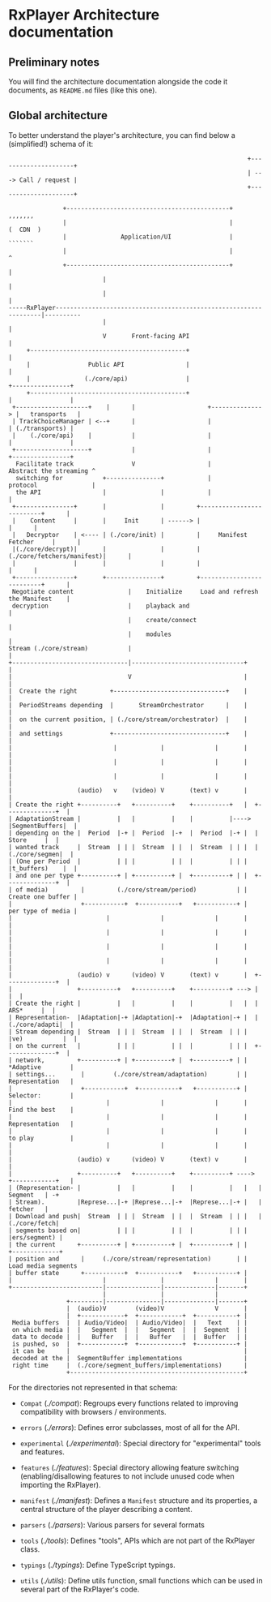 # RxPlayer Architecture documentation ##########################################

## Preliminary notes ###########################################################

You will find the architecture documentation alongside the code it documents,
as `README.md` files (like this one).


## Global architecture #########################################################

To better understand the player's architecture, you can find below a
(simplified!) schema of it:

```
                                                                  +---------------------+
                                                                  | ---> Call / request |
                                                                  +---------------------+

               +---------------------------------------------+              ,,,,,,,
               |                                             |             (  CDN  )
               |               Application/UI                |              ```````
               |                                             |                 ^
               +---------------------------------------------+                 |
                          |                                                    |
                          |                                                    |
-----RxPlayer------------------------------------------------------------------|----------
                          |                                                    |
                          V       Front-facing API                             |
     +-------------------------------------------+                             |
     |                Public API                 |                             |
     |               (./core/api)                |                      +----------------+
     +-------------------------------------------+                      |                |
 +--------------------+    |      |                    +--------------> |   transports   |
 | TrackChoiceManager | <--+      |                    |                | (./transports) |
 |    (./core/api)    |           |                    |                |                |
 +--------------------+           |                    |                +----------------+
  Facilitate track                V                    |       Abstract the streaming ^
  switching for           +---------------+            |       protocol               |
  the API                 |               |            |                              |
 +----------------+       |               |         +--------------------------+      |
 |    Content     |       |     Init      | ------> |                          |      |
 |   Decryptor    | <---- | (./core/init) |         |     Manifest Fetcher     |      |
 |(./core/decrypt)|       |               |         |(./core/fetchers/manifest)|      |
 |                |       |               |         |                          |      |
 +----------------+       +---------------+         +--------------------------+      |
 Negotiate content               |    Initialize     Load and refresh the Manifest    |
 decryption                      |    playback and                                    |
                                 |    create/connect                                  |
                                 |    modules                                         |
Stream (./core/stream)           |                                                    |
+--------------------------------|-------------------------------+                    |
|                                V                               |                    |
|  Create the right         +-------------------------------+    |                    |
|  PeriodStreams depending  |       StreamOrchestrator      |    |                    |
|  on the current position, | (./core/stream/orchestrator)  |    |                    |
|  and settings             +-------------------------------+    |                    |
|                            |            |              |       |                    |
|                            |            |              |       |                    |
|                            |            |              |       |                    |
|                  (audio)   v    (video) V       (text) v       |                    |
| Create the right +----------+   +----------+    +----------+   |  +--------------+  |
| AdaptationStream |          |   |          |    |          |----> |SegmentBuffers|  |
| depending on the |  Period  |-+ |  Period  |-+  |  Period  |-+ |  |    Store     |  |
| wanted track     |  Stream  | | |  Stream  | |  |  Stream  | | |  |(./core/segmen|  |
| (One per Period  |          | | |          | |  |          | | |  |t_buffers)    |  |
| and one per type +----------+ | +----------+ |  +----------+ | |  +--------------+  |
| of media)         |         (./core/stream/period)           | |  Create one buffer |
|                   +-----------+  +-----------+   +-----------+ |  per type of media |
|                          |              |              |       |                    |
|                          |              |              |       |                    |
|                          |              |              |       |                    |
|                          |              |              |       |                    |
|                  (audio) v      (video) V       (text) v       |  +--------------+  |
|                  +----------+   +----------+    +----------+ ---> |              |  |
| Create the right |          |   |          |    |          |   |  |     ARS*     |  |
| Representation-  |Adaptation|-+ |Adaptation|-+  |Adaptation|-+ |  |(./core/adapti|  |
| Stream depending |  Stream  | | |  Stream  | |  |  Stream  | | |  |ve)           |  |
| on the current   |          | | |          | |  |          | | |  +--------------+  |
| network,         +----------+ | +----------+ |  +----------+ | |   *Adaptive        |
| settings...       |        (./core/stream/adaptation)        | |   Representation   |
|                   +-----------+  +-----------+   +-----------+ |   Selector:        |
|                          |              |              |       |   Find the best    |
|                          |              |              |       |   Representation   |
|                          |              |              |       |   to play          |
|                          |              |              |       |                    |
|                  (audio) v      (video) V       (text) v       |                    |
|                  +----------+   +----------+    +----------+ ----> +------------+   |
| (Representation- |          |   |          |    |          |   |   |   Segment   | -+
| Stream).         |Represe...|-+ |Represe...|-+  |Represe...|-+ |   |   fetcher   |
| Download and push|  Stream  | | |  Stream  | |  |  Stream  | | |   |(./core/fetch|
| segments based on|          | | |          | |  |          | | |   |ers/segment) |
| the current      +----------+ | +----------+ |  +----------+ | |   +-------------+
| position and      |     (./core/stream/representation)       | |   Load media segments
| buffer state      +-----------+  +-----------+   +-----------+ |
|                         |               |              |       |
+-------------------------|---------------|--------------|-------+
                          |               |              |
                +---------|---------------|--------------|-------+
                |  (audio)V        (video)V              V       |
                |  +------------+  +------------+  +-----------+ |
 Media buffers  |  | Audio/Video|  | Audio/Video|  |   Text    | |
 on which media |  |   Segment  |  |   Segment  |  |  Segment  | |
 data to decode |  |   Buffer   |  |   Buffer   |  |  Buffer   | |
 is pushed, so  |  +------------+  +------------+  +-----------+ |
 it can be      |                                                |
 decoded at the |  SegmentBuffer implementations                 |
 right time     |  (./core/segment_buffers/implementations)      |
                +------------------------------------------------+
```

For the directories not represented in that schema:

  - `Compat` (_./compat_): Regroups every functions related to improving
    compatibility with browsers / environments.

  - `errors` (_./errors_): Defines error subclasses, most of all for the API.

  - `experimental` (_./experimental_): Special directory for "experimental" tools
     and features.

  - `features` (_./features_): Special directory allowing feature switching
    (enabling/disallowing features to not include unused code when importing the
    RxPlayer).

  - `manifest` (_./manifest_): Defines a `Manifest` structure and its
    properties, a central structure of the player describing a content.

  - `parsers` (_./parsers_): Various parsers for several formats

  - `tools` (_./tools_): Defines "tools", APIs which are not part of the
    RxPlayer class.

  - `typings` (_./typings_): Define TypeScript typings.

  - `utils` (_./utils_): Define utils function, small functions which can be
    used in several part of the RxPlayer's code.
